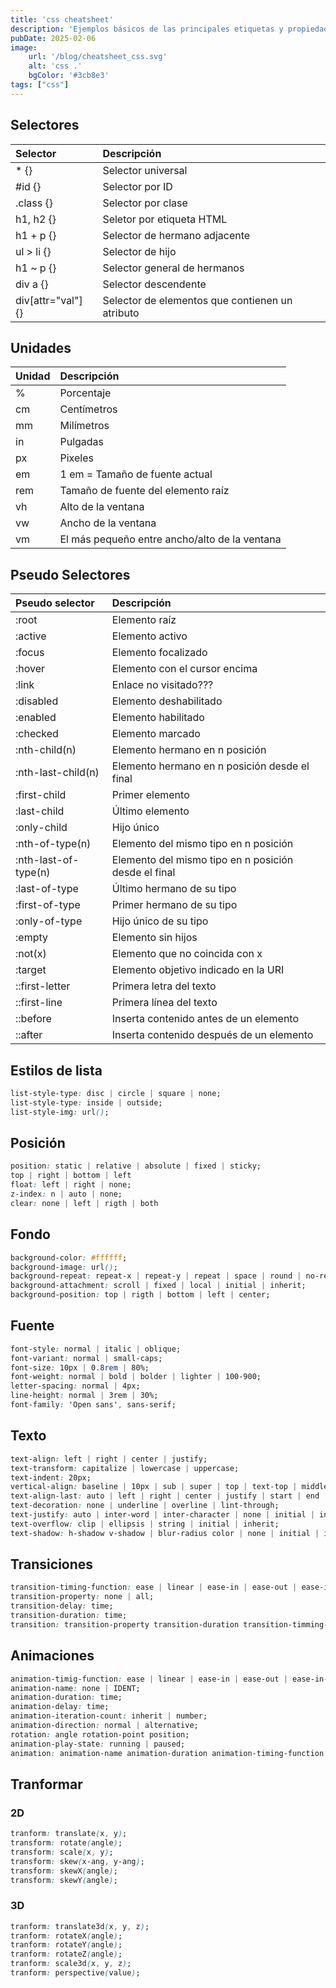 ```yaml
---
title: 'css cheatsheet'
description: 'Ejemplos básicos de las principales etiquetas y propiedades css.'
pubDate: 2025-02-06
image:
    url: '/blog/cheatsheet_css.svg'
    alt: 'css .'
    bgColor: '#3cb8e3'
tags: ["css"]
---
```


## Selectores

| Selector           | Descripción                                     |
| :----------------- | :---------------------------------------------- |
| * {}               | Selector universal                              |
| #id {}             | Selector por ID                                 |
| .class {}          | Selector por clase                              |
| h1, h2 {}          | Seletor por etiqueta HTML                       |
| h1 + p {}          | Selector de hermano adjacente                   |
| ul > li {}         | Selector de hijo                                |
| h1 ~ p {}          | Selector general de hermanos                    |
| div a {}             | Selector descendente                            |
| div[attr="val"] {} | Selector de elementos que contienen un atributo |

## Unidades

| Unidad     | Descripción                                    |
| :--------- | :--------------------------------------------- |
| %          | Porcentaje                                     |
| cm         | Centímetros                                    |
| mm         | Milímetros                                     |
| in         | Pulgadas                                       |
| px         | Pixeles                                        |
| em         | 1 em = Tamaño de fuente actual                 |
| rem        | Tamaño de fuente del elemento raíz             |
| vh         | Alto de la ventana                             |
| vw         | Ancho de la ventana                            |
| vm         | El más pequeño entre ancho/alto de la ventana  |

## Pseudo Selectores

| Pseudo selector         | Descripción |
| :---------------------- | :---------- |
| :root                   | Elemento raíz                                           |
| :active                 | Elemento activo                                         |
| :focus                  | Elemento focalizado                                     |
| :hover                  | Elemento con el cursor encima                           |
| :link                   | Enlace no visitado???                                   |
| :disabled               | Elemento deshabilitado                                  |
| :enabled                | Elemento habilitado                                     |
| :checked                | Elemento marcado                                        |
| :nth-child(n)           | Elemento hermano en n posición                          |
| :nth-last-child(n)      | Elemento hermano en n posición desde el final           |
| :first-child            | Primer elemento                                         |
| :last-child             | Último elemento                                         |
| :only-child             | Hijo único                                              |
| :nth-of-type(n)         | Elemento del mismo tipo en n posición                   |
| :nth-last-of-type(n)    | Elemento del mismo tipo en n posición desde el final    |
| :last-of-type           | Último hermano de su tipo                               |
| :first-of-type          | Primer hermano de su tipo                               |
| :only-of-type           | Hijo único de su tipo                                   |
| :empty                  | Elemento sin hijos                                      |
| :not(x)                 | Elemento que no coincida con x                          |
| :target                 | Elemento objetivo indicado en la URI                    |
| ::first-letter          | Primera letra del texto                                 |
| ::first-line            | Primera línea del texto                                 |
| ::before                | Inserta contenido antes de un elemento                  |
| ::after                 | Inserta contenido después de un elemento                |

## Estilos de lista

```css
list-style-type: disc | circle | square | none;
list-style-type: inside | outside;
list-style-img: url();
```

## Posición

```css
position: static | relative | absolute | fixed | sticky;
top | right | bottom | left
float: left | right | none;
z-index: n | auto | none;
clear: none | left | rigth | both
```
## Fondo

```css
background-color: #ffffff;
background-image: url();
background-repeat: repeat-x | repeat-y | repeat | space | round | no-repeat;
background-attachment: scroll | fixed | local | initial | inherit;
background-position: top | rigth | bottom | left | center;
```

## Fuente

```css
font-style: normal | italic | oblique;
font-variant: normal | small-caps;
font-size: 10px | 0.8rem | 80%;
font-weight: normal | bold | bolder | lighter | 100-900;
letter-spacing: normal | 4px;
line-height: normal | 3rem | 30%;
font-family: 'Open sans', sans-serif;
```

## Texto

```css
text-align: left | right | center | justify;
text-transform: capitalize | lowercase | uppercase;
text-indent: 20px;
vertical-align: baseline | 10px | sub | super | top | text-top | middle | bottom | text-bottom | initial;
text-align-last: auto | left | right | center | justify | start | end | initial | inherit;
text-decoration: none | underline | overline | lint-through;
text-justify: auto | inter-word | inter-character | none | initial | inherit;
text-overflow: clip | ellipsis | string | initial | inherit;
text-shadow: h-shadow v-shadow | blur-radius color | none | initial | inherit;
```

## Transiciones

```css
transition-timing-function: ease | linear | ease-in | ease-out | ease-in-out | cuubic-Bezier(n, n, n, n);
transition-property: none | all;
transition-delay: time;
transition-duration: time;
transition: transition-property transition-duration transition-timming-function transition-delay;
````

## Animaciones

```css
animation-timig-function: ease | linear | ease-in | ease-out | ease-in-out | cubic Bezier(n, n, n, n);
animation-name: none | IDENT;
animation-duration: time;
animation-delay: time;
animation-iteration-count: inherit | number;
animation-direction: normal | alternative;
rotation: angle rotation-point position;
animation-play-state: running | paused;
animation: animation-name animation-duration animation-timing-function animation-delay animation-iteration-count animation-direction;
```

## Tranformar

### 2D

```css
tranform: translate(x, y);
transform: rotate(angle);
transform: scale(x, y);
transform: skew(x-ang, y-ang);
transform: skewX(angle);
transform: skewY(angle);
```

### 3D

```css
tranform: translate3d(x, y, z);
tranform: rotateX(angle);
tranform: rotateY(angle);
tranform: rotateZ(angle);
tranform: scale3d(x, y, z);
tranform: perspective(value);
```